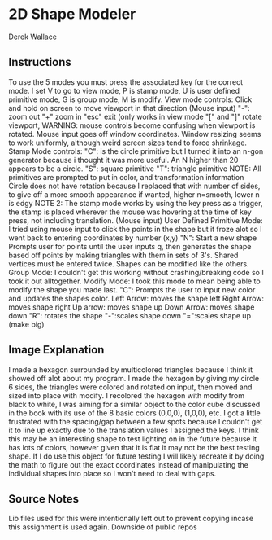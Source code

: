 # 2D Shape Modeler
Derek Wallace

## Instructions
To use the 5 modes you must press the associated key for the correct mode. 
I set V to go to view mode, P is stamp mode, U is user defined primitive mode, 
G is group mode, M is modify.
View mode controls:
	Click and hold on screen to move viewport in that direction (Mouse input)
	"-": zoom out
	"+" zoom in
	"esc" exit (only works in view mode
	"[" and "]" rotate viewport, WARNING: mouse controls become confusing when viewport is
		rotated. Mouse input goes off window coordinates.
	Window resizing seems to work uniformly, although weird screen sizes tend to force shrinkage.
Stamp Mode controls:
	"C": is the circle primitive but I turned it into an n-gon generator because i thought
		it was more useful. An N higher than 20 appears to be a circle.
	"S": square primitive
	"T": triangle primitive
	NOTE: All primitives are prompted to put in color, and transformation information
		Circle does not have rotation because I replaced that with number of sides, to give
		off a more smooth appearance if wanted, higher n=smooth, lower n is edgy
	NOTE 2: The stamp mode works by using the key press as a trigger, the stamp is placed
		wherever the mouse was hovering at the time of key press, not including translation. (Mouse input)
User Defined Primitive Mode:
	I tried using mouse input to click the points in the shape but it froze alot
		so I went back to entering coordinates by number (x,y)
	"N": Start a new shape
		Prompts user for points until the user inputs q, then generates the shape based
		off points by making triangles with them in sets of 3's. Shared vertices must be 
		entered twice. Shapes can be modified like the others. 
Group Mode: 
	I couldn't get this working without crashing/breaking code so I took it out alltogether.
Modify Mode:
	I took this mode to mean being able to modify the shape you made last.
	"C": Prompts the user to input new color and updates the shapes color.
	Left Arrow: moves the shape left
	Right Arrow: moves shape right
	Up arrow: moves shape up
	Down Arrow: moves shape down
	"R": rotates the shape
	"-":scales shape down
	"=":scales shape up (make big)
	
## Image Explanation
 I made a hexagon surrounded by multicolored triangles because I think it showed off alot 
 about my program. I made the hexagon by giving my circle 6 sides, the triangles were colored and
 rotated on input, then moved and sized into place with modify. I recolored the hexagon with modify
 from black to white, I was aiming for a similar object to the color cube discussed in the book with its use of the 8 basic colors (0,0,0), (1,0,0), etc.
 I got a little frustrated with the spacing/gap between a few spots because I couldn't get it to line up exactly due
 to the translation values I assigned the keys. I think this may be an interesting shape to test lighting on 
 in the future because it has lots of colors, however given that it is flat it may not be the best testing shape.
 If I do use this object for future testing I will likely recreate it by doing the math to figure out the exact coordinates
 instead of manipulating the individual shapes into place so I won't need to deal with gaps.

## Source Notes
Lib files used for this were intentionally left out to prevent copying incase this assignment is used again. Downside of public repos
